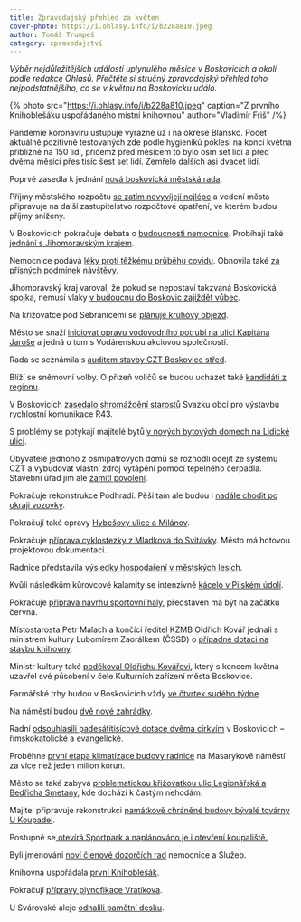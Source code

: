```yaml
---
title: Zpravodajský přehled za květen
cover-photo: https://i.ohlasy.info/i/b228a810.jpeg
author: Tomáš Trumpeš
category: zpravodajství
---
```


*Výběr nejdůležitějších událostí uplynulého měsíce v Boskovicích a okolí podle redakce Ohlasů. Přečtěte si stručný zpravodajský přehled toho nejpodstatnějšího, co se v květnu na Boskovicku událo.*

{% photo src="https://i.ohlasy.info/i/b228a810.jpeg" caption="Z prvního Knihoblešáku uspořádaného místní knihovnou" author="Vladimír Friš" /%}

Pandemie koronaviru ustupuje výrazně už i na okrese Blansko. Počet aktuálně pozitivně testovaných zde podle hygieniků poklesl na konci května přibližně na 150 lidí, přičemž před měsícem to bylo osm set lidí a před dvěma měsíci přes tisíc šest set lidí. Zemřelo dalších asi dvacet lidí.

Poprvé zasedla k jednání [nová boskovická městská rada](https://ohlasy.info/clanky/2021/05/z-rady.html).

Příjmy městského rozpočtu [se zatím nevyvíjejí nejlépe](https://ohlasy.info/clanky/2021/05/z-radnice.html) a vedení města připravuje na další zastupitelstvo rozpočtové opatření, ve kterém budou příjmy sníženy.

V Boskovicích pokračuje debata o [budoucnosti nemocnice](https://ohlasy.info/clanky/2021/05/nemocnice-analyza.html). Probíhají také [jednání s Jihomoravským krajem](https://ohlasy.info/clanky/2021/05/z-radnice.html).

Nemocnice podává [léky proti těžkému průběhu covidu](https://ohlasy.info/clanky/2021/05/covid-stacionar.html). Obnovila také [za přísných podmínek návštěvy](https://ohlasy.info/clanky/2021/05/z-radnice.html).

Jihomoravský kraj varoval, že pokud se nepostaví takzvaná Boskovická spojka, nemusí vlaky [v budoucnu do Boskovic zajíždět vůbec](https://ohlasy.info/clanky/2021/05/spojka-vyjimka.html).

Na křižovatce pod Sebranicemi se [plánuje kruhový objezd](https://ohlasy.info/clanky/2021/05/z-radnice.html).

Město se snaží [iniciovat opravu vodovodního potrubí na ulici Kapitána Jaroše](https://ohlasy.info/clanky/2021/05/z-radnice.html) a jedná o tom s Vodárenskou akciovou společností.

Rada se seznámila s [auditem stavby CZT Boskovice střed](https://ohlasy.info/clanky/2021/05/z-radnice.html).

Blíží se sněmovní volby. O přízeň voličů se budou ucházet také [kandidáti z regionu](https://ohlasy.info/clanky/2021/05/kandidati-do-snemovny.html).

V Boskovicích [zasedalo shromáždění starostů](https://boskovice.cz/starostove-se-seznamili-s-aktualnimi-informacemi-o-vystavbe-rychlostni-komunikace/d-41893) Svazku obcí pro výstavbu rychlostní komunikace R43.

S problémy se potýkají majitelé bytů [v nových bytových domech na Lidické ulici](https://ohlasy.info/clanky/2021/05/byty-lidicka.html).

Obyvatelé jednoho z osmipatrových domů se rozhodli odejít ze systému CZT a vybudovat vlastní zdroj vytápění pomocí tepelného čerpadla. Stavební úřad jim ale [zamítl povolení](https://ohlasy.info/clanky/2021/05/czt-opravy.html).

Pokračuje rekonstrukce Podhradí. Pěší tam ale budou i [nadále chodit po okraji vozovky](https://ohlasy.info/clanky/2021/05/podhradi-pesky.html).

Pokračují také opravy [Hybešovy ulice a Milánov](https://ohlasy.info/clanky/2021/05/z-rady.html).

Pokračuje [příprava cyklostezky z Mladkova do Svitávky](https://ohlasy.info/clanky/2021/05/z-rady.html). Město má hotovou projektovou dokumentaci.

Radnice představila [výsledky hospodaření v městských lesích](https://ohlasy.info/clanky/2021/05/z-radnice.html).

Kvůli následkům kůrovcové kalamity se intenzivně [kácelo v Pilském údolí](https://ohlasy.info/clanky/2021/05/z-radnice.html).

Pokračuje [příprava návrhu sportovní haly](https://ohlasy.info/clanky/2021/05/z-radnice.html), představen má být na začátku června.

Místostarosta Petr Malach a končící ředitel KZMB Oldřich Kovář jednali s ministrem kultury Lubomírem Zaorálkem (ČSSD) o [případné dotaci na stavbu knihovny](https://ohlasy.info/clanky/2021/05/z-radnice.html).

Ministr kultury také [poděkoval Oldřichu Kovářovi](https://boskovice.cz/lubomir-zaoralek-podekoval-oldrichu-kovarovi-za-praci-v-kulture/d-41865), který s koncem května uzavřel své působení v čele Kulturních zařízení města Boskovice.

Farmářské trhy budou v Boskovicích vždy [ve čtvrtek sudého týdne](https://ohlasy.info/clanky/2021/05/z-rady.html).

Na náměstí budou [dvě nové zahrádky](https://ohlasy.info/clanky/2021/05/z-rady.html).

Radní [odsouhlasili padesátitisícové dotace dvěma církvím](https://ohlasy.info/clanky/2021/05/z-radnice.html) v Boskovicích – římskokatolické a evangelické.

Proběhne [první etapa klimatizace budovy radnice](https://ohlasy.info/clanky/2021/05/z-radnice.html) na Masarykově náměstí za více než jeden milion korun.

Město se také zabývá [problematickou křižovatkou ulic Legionářská a Bedřicha Smetany](https://ohlasy.info/clanky/2021/05/z-radnice.html), kde dochází k častým nehodám.

Majitel připravuje rekonstrukci [památkově chráněné budovy bývalé továrny U Koupadel](https://ohlasy.info/clanky/2021/05/koupadla.html).

Postupně se[ otevírá Sportpark a naplánováno je i otevření koupaliště.](https://ohlasy.info/clanky/2021/05/z-radnice.html)

Byli jmenováni [noví členové dozorčích rad](https://ohlasy.info/clanky/2021/05/z-radnice.html) nemocnice a Služeb.

Knihovna uspořádala [první Knihoblešák](https://boskovice.cz/prvni-knihoblesak-se-vydaril/d-41901).

Pokračují [přípravy plynofikace Vratíkova](https://ohlasy.info/clanky/2021/05/z-radnice.html).

U Svárovské aleje [odhalili pamětní desku](https://www.facebook.com/ohlasy/posts/3945684492152303).
